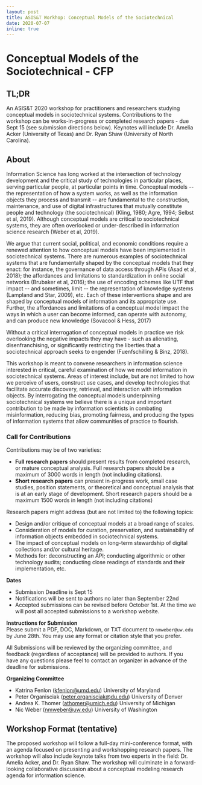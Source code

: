 ```yaml
---
layout: post
title: ASIS&T Workhop: Conceptual Models of the Sociotechnical
date: 2020-07-07
inline: true
--- 
```



# Conceptual Models of the Sociotechnical - CFP

## TL;DR
An ASIS&T 2020 workshop for practitioners and researchers studying conceptual models in sociotechnical systems. Contributions to the workshop can be works-in-progress or completed research papers - due Sept 15 (see submission directions below). Keynotes will include Dr. Amelia Acker (University of Texas) and Dr. Ryan Shaw (University of North Carolina). 

## About
Information Science has long worked at the intersection of technology development and the critical study of technologies in particular places, serving particular people, at particular points in time. Conceptual models -- the representation of how a system works, as well as the information objects they process and transmit -- are fundamental to the construction, maintenance, and use of digital infrastructures that mutually constitute people and technology (the sociotechnical) (Kling, 1980; Agre, 1994; Selbst et al, 2019). Although conceptual models are critical to sociotechnical systems, they are often overlooked or under-described in information science research (Weber et al, 2019). 

We argue that current social, political, and economic conditions require a renewed attention to how conceptual models have been implemented in sociotechnical systems. There are numerous examples of sociotechnical systems that are fundamentally shaped by the conceptual models that they enact: for instance, the governance of data access through APIs (Asad et al, 2018); the affordances and limitations to standardization in online social networks (Brubaker et al, 2016); the use of encoding schemes like UTF that impact -- and sometimes, limit -- the representation of knowledge systems (Lampland and Star, 2009), etc. Each of these interventions shape and are shaped by conceptual models of information and its appropriate use. Further, the affordances and limitations of a conceptual model impact the ways in which a user can become informed, can operate with autonomy, and can produce new knowledge (Sovacool & Hess, 2017) 

Without a critical interrogation of conceptual models in practice we risk overlooking the negative impacts they may have - such as alienating, disenfranchising, or significantly restricting the liberties that a sociotechnical approach seeks to engender (Fuenfschilling & Binz, 2018). 

This workshop is meant to convene researchers in information science interested in critical, careful examination of how we model information in sociotechnical systems. Areas of interest include, but are not limited to how we perceive of users, construct use cases, and develop technologies that facilitate accurate discovery, retrieval, and interaction with information objects. By interrogating the conceptual models underpinning sociotechnical systems we believe there is a unique and important contribution to be made by information scientists in combating misinformation, reducing bias, promoting fairness, and producing the types of information systems that allow communities of practice to flourish. 

### Call for Contributions

Contributions may be of two varieties:

- **Full research papers** should present results from completed research, or mature conceptual analysis. Full research papers should be a maximum of 3000 words in length (not including citations).
- **Short research papers** can present in-progress work, small case studies, position statements, or theoretical and conceptual analysis that is at an early stage of development. Short research papers should be a maximum 1500 words in length (not including citations)

Research papers might address (but are not limited to) the following topics: 
- Design and/or critique of conceptual models at a broad range of scales.
- Consideration of models for curation, preservation, and sustainability of information objects embedded in sociotechnical systems. 
- The impact of conceptual models on long-term stewardship of digital collections and/or cultural heritage.
- Methods for: deconstructing an API; conducting algorithmic or other technology audits; conducting close readings of standards and their implementation, etc.    

**Dates**          
- Submission Deadline is Sept 15 
- Notifications will be sent to authors no later than September 22nd
- Accepted submissions can be revised before October 1st. At the time we will post all accepted submissions to a workshop website.

**Instructions for Submission**            
Please submit a PDF, DOC, Markdown, or TXT document to `nmweber@uw.edu` by June 28th. You may use any format or citation style that you prefer. 

All Submissions will be reviewed by the organizing committee, and feedback (regardless of acceptance) will be provided to authors. If you have any questions please feel to contact an organizer in advance of the deadline for submissions. 
<br>

**Organizing Committee**            
- Katrina Fenlon (kfenlon@umd.edu) University of Maryland
- Peter Organisciak (peter.organisciak@du.edu) University of Denver
- Andrea K. Thomer (athomer@umich.edu) University of Michigan
- Nic Weber (nmweber@uw.edu) University of Washington

## Workshop Format (tentative)
The proposed workshop will follow a full-day mini-conference format, with an agenda focused on presenting and workshopping research papers. The workshop will also include keynote talks from two experts in the field: Dr. Amelia Acker, and Dr. Ryan Shaw. The workshop will culminate in a forward-looking collaborative discussion about a conceptual modeling research agenda for information science. 
